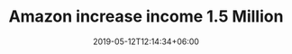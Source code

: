 ---
title: "Amazon increase income 1.5 Million"
date: 2019-05-12T12:14:34+06:00
image: "images/blog/post-3.jpg"
categories: ["illustration"]
description: "This is meta description."
draft: false
---